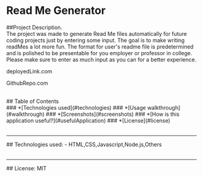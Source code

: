 
  # Read Me Generator 

  ##Project Description.
  <br>
  The project was made to generate Read Me files automatically for future coding projects just by entering some input. The goal is to make writing readMes a lot more fun. The format for user's readme file is predetermined and is polished to be presentable for you employer or professor in college. Please make sure to enter as much input as you can for a better experience.  

  deployedLink.com 

  GithubRepo.com 

  <br>
  ## Table of Contents
  <br>
  ### *[Technologies used](#technologies)
  ### *[Usage walkthrough](#walkthrough)
  ### *[Screenshots](#screenshots)
  ### *[How is this application useful?](#usefulApplication)
  ### *[License](#license)
  <br>
  <br>
  <hr>
  ## Technologies used:
  - HTML,CSS,Javascript,Node.js,Others
  <br>
  <br>
  <hr>
  ## License:
  MIT
